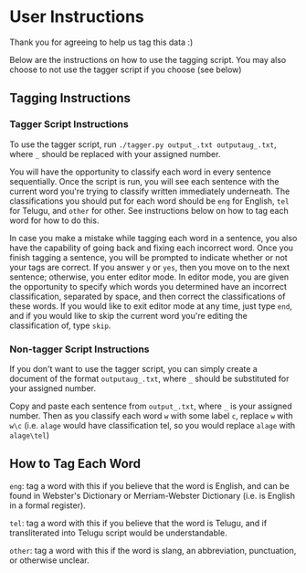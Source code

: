 # User Instructions

Thank you for agreeing to help us tag this data :) 

Below are the instructions on how to use the tagging script. You may also choose to not use the tagger script if you choose (see below)

## Tagging Instructions

### Tagger Script Instructions

To use the tagger script, run `./tagger.py output_.txt outputaug_.txt`, where `_` should be replaced with your assigned number. 

You will have the opportunity to classify each word in every sentence sequentially. Once the script is run, you will see each sentence with the current word you're trying to classify written immediately underneath. The classifications you should put for each word should be `eng` for English, `tel` for Telugu, and `other` for other. See instructions below on how to tag each word for how to do this.

In case you make a mistake while tagging each word in a sentence, you also have the capability of going back and fixing each incorrect word. Once you finish tagging a sentence, you will be prompted to indicate whether or not your tags are correct. If you answer `y` or `yes`, then you move on to the next sentence; otherwise, you enter editor mode. In editor mode, you are given the opportunity to specify which words you determined have an incorrect classification, separated by space, and then correct the classifications of these words. If you would like to exit editor mode at any time, just type `end`, and if you would like to skip the current word you're editing the classification of, type `skip`. 

### Non-tagger Script Instructions

If you don't want to use the tagger script, you can simply create a document of the format `outputaug_.txt`, where `_` should be substituted for your assigned number.

Copy and paste each sentence from `output_.txt`, where `_` is your assigned number. Then as you classify each word `w` with some label `c`, replace `w` with `w\c` (i.e. `alage` would have classification tel, so you would replace `alage` with `alage\tel`)

## How to Tag Each Word

`eng`: tag a word with this if you believe that the word is English, and can be found in Webster's Dictionary or Merriam-Webster Dictionary (i.e. is English in a formal register).

`tel`: tag a word with this if you believe that the word is Telugu, and if transliterated into Telugu script would be understandable.

`other`: tag a word with this if the word is slang, an abbreviation, punctuation, or otherwise unclear.

